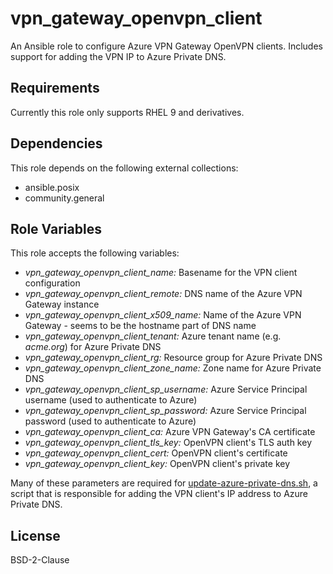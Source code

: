 # vpn_gateway_openvpn_client

An Ansible role to configure Azure VPN Gateway OpenVPN clients. Includes
support for adding the VPN IP to Azure Private DNS.

## Requirements

Currently this role only supports RHEL 9 and derivatives.

## Dependencies

This role depends on the following external collections:

* ansible.posix
* community.general

## Role Variables

This role accepts the following variables:

- *vpn_gateway_openvpn_client_name:* Basename for the VPN client configuration
- *vpn_gateway_openvpn_client_remote:* DNS name of the Azure VPN Gateway instance
- *vpn_gateway_openvpn_client_x509_name:* Name of the Azure VPN Gateway - seems to be the hostname part of DNS name
- *vpn_gateway_openvpn_client_tenant:* Azure tenant name (e.g. *acme.org*) for Azure Private DNS
- *vpn_gateway_openvpn_client_rg:* Resource group for Azure Private DNS
- *vpn_gateway_openvpn_client_zone_name:* Zone name for Azure Private DNS
- *vpn_gateway_openvpn_client_sp_username:* Azure Service Principal username (used to authenticate to Azure)
- *vpn_gateway_openvpn_client_sp_password:* Azure Service Principal password (used to authenticate to Azure)
- *vpn_gateway_openvpn_client_ca:* Azure VPN Gateway's CA certificate
- *vpn_gateway_openvpn_client_tls_key:* OpenVPN client's TLS auth key
- *vpn_gateway_openvpn_client_cert:* OpenVPN client's certificate
- *vpn_gateway_openvpn_client_key:* OpenVPN client's private key

Many of these parameters are required for
[update-azure-private-dns.sh](https://github.com/Puppet-Finland/openvpn-update-azure-private-dns),
a script that is responsible for adding the VPN client's IP address to Azure Private DNS.

## License

BSD-2-Clause
